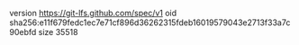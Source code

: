 version https://git-lfs.github.com/spec/v1
oid sha256:e11f679fedc1ec7e71cf896d36262315fdeb16019579043e2713f33a7c90ebfd
size 35518
